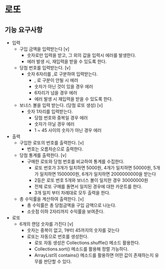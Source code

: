 # 로또

## 기능 요구사항

- 입력
    - 구입 금액을 입력받는다 [v]
        - 숫자로만 입력을 받고, 그 외의 값을 입력시 에러를 발생한다.
        - 에러 발생 시, 재입력을 받을 수 있도록 한다.
    - 당첨 번호를 입력받는다. [v]
        - 숫자 6자리를 ,로 구분하여 입력받는다.
            - , 로 구분이 안될 시 에러
            - 숫자가 아닌 것이 있을 경우 에러
            - 6자리가 넘을 경우 에러
            - 에러 발생 시 재입력을 받을 수 있도록 한다.
    - 보너스 볼을 입력 받는다. (당첨 로또 생성) [v]
        - 숫자 1자리를 입력받는다.
            - 당첨 번호와 중복일 경우 에러
            - 숫자가 아닐 경우 에러
            - 1 ~ 45 사이의 숫자가 아닌 경우 에러
- 출력
    - 구입한 로또의 번호를 출력한다. [v]
        - 번호는 오름차순으로 출력한다.
    - 당첨 통계를 출력한다. [v]
        - 구매한 로또와 당첨 번호를 비교하여 통계를 수집한다.
            - 로또 번호가 3개가 일치하면 5000원, 4개가 일치하면 50000원, 5개가 일치하면 1500000원, 6개가 일치하면 2000000000을 받는다
            - 2등은 로또 번호 5개와 보너스 볼이 일치한 경우 30000000원
            - 전체 로또 구매를 돌면서 일치된 경우에 대한 카운트를 한다.
            - 3개 일치 부터 차례대로 모두 출력을 한다.
    - 총 수익률을 계산하여 출력한다. [v]
        - 총 수익률은 총 당첨금액을 구입 금액으로 나눈다.
        - 소숫점 이하 2자리까지 수익률을 보여준다.
- 로또
    - 6개의 랜덤 숫자를 가진다 [v]
        - 숫자는 중복이 없고, 1부터 45까지의 숫자를 갖는다
        - 로또는 자동으로 번호를 생성한다.
            - 로또 자동 생성은 Collections.shuffle() 메소드 활용한다.
            - Collections.sort() 메소드를 활용해 정렬 가능하다.
            - ArrayList의 contains() 메소드를 활용하면 어떤 값이 존재하는지 유무를 판단할 수 있다.
